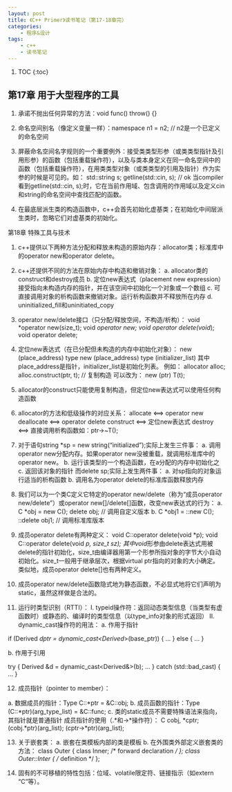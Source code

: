 ```yaml
---
layout: post
title: 《C++ Primer》读书笔记（第17-18章完）
categories:
    - 程序&设计
tags:
    - c++
    - 读书笔记
---
```


1. TOC
{:toc}

## 第17章 用于大型程序的工具

1. 承诺不抛出任何异常的方法：void func() throw() {}

2. 命名空间别名（像定义变量一样）：namespace n1 = n2;  // n2是一个已定义的命名空间

3. 屏蔽命名空间名字规则的一个重要例外：接受类类型形参（或类类型指针及引用形参）的函数（包括重载操作符），以及与类本身定义在同一命名空间中的函数（包括重载操作符），在用类类型对象（或类类型的引用及指针）作为实参的时候是可见的。如：
std::string s;
getline(std::cin, s);  // ok
当compiler看到getline(std::cin, s);时，它在当前作用域、包含调用的作用域以及定义cin和string的命名空间中查找匹配的函数。

4. 在最底层派生类的构造函数中，c++会首先初始化虚基类；在初始化中间层派生类时，忽略它们对虚基类的初始化。

 第18章 特殊工具与技术

1. c++提供以下两种方法分配和释放未构造的原始内存：allocator类；标准库中的operator new和operator delete。

2. c++还提供不同的方法在原始内存中构造和撤销对象：
a. allocator类的construct和destroy成员
b. 定位new表达式（placement new expression）接受指向未构造内存的指针，并在该空间中初始化一个对象或一个数组
c. 可直接调用对象的析构函数来撤销对象。运行析构函数并不释放所在内存
d. uninitialized_fill和uninitiated_copy

3. operator new/delete接口（只分配/释放空间，不构造/析构）：
void *operator new(size_t);
void *operator new[](size_t);
void operator delete(void*);
void operator delete[](void*);

4. 定位new表达式（在已分配但未构造的内存中初始化对象）：
new (place_address) type
new (place_address) type (initializer_list)
其中place_address是指针，initializer_list是初始化列表。
例如：
allocator<T> alloc;
alloc.construct(ptr, t);  // 复制构造
可以改为：
new (ptr) T(t);

5. allocator的construct只能使用复制构造，但定位new表达式可以使用任何构造函数

6. allocator的方法和低级操作的对应关系：
allocate       <==> operator new
deallocate  <==> operator delete
construct   <==> 定位new表达式
destroy       <==> 直接调用析构函数如：ptr->~T();

7. 对于语句string *sp = new string(“initialized”);实际上发生三件事：
a. 调用operator new分配内存。如果operator new没被重载，就调用标准库中的operator new。
b. 运行该类型的一个构造函数，在a分配的内存中初始化之
c. 返回该对象的指针
而delete sp;实际上发生两件事：
a. 对sp指向的对象运行适当的析构函数
b. 调用名为operator delete的标准库函数释放内存

8. 我们可以为一个类C定义它特定的operator new/delete（称为“成员operator new/delete”）或operator new[]/delete[]函数，改变new表达式的行为：
a. C *obj = new C(); delete obj;  // 调用自定义版本
b. C *obj1 = ::new C(); ::delete obj1;  // 调用标准库版本

9. 成员operator delete有两种定义：
void C::operator delete(void *p);
void C::operator delete(void *p, size_t sz);
其中void*形参由delete表达式用被delete的指针初始化，size_t由编译器用第一个形参所指对象的字节大小自动初始化。size_t一般用于继承层次，根据virtual ptr指向的对象的大小确定。
类似地，成员operator delete[]也有两种定义。

10. 成员operator new/delete函数隐式地为静态函数，不必显式地将它们声明为static，虽然这样做是合法的。

11. 运行时类型识别（RTTI）：
I. typeid操作符：返回动态类型信息（当类型有虚函数时）或静态的、编译时的类型信息（以type_info对象的形式返回）
II. dynamic_cast操作符的用法：
a. 作用于指针

if (Derived *dptr = dynamic_cast<Derived*>(base_ptr)) {
  …
} else {
  …
}

b. 作用于引用

try {
  Derived &d = dynamic_cast<Derived&>(b);
  …
} catch (std::bad_cast) {
  …
}

12. 成员指针（pointer to member）：

a. 数据成员的指针：Type C::*ptr = &C::obj;
b. 成员函数的指针：Type (C::*ptr)(arg_type_list) = &C::func;
c. 类的static成员不需要特殊语法来指向，其指针就是普通指针
成员指针的使用（.*和->*操作符）：
C cobj, *cptr;
(cobj.*ptr)(arg_list);
(cptr->*ptr)(arg_list);

13. 关于嵌套类：
a. 嵌套在类模板内部的类是模板
b. 在外围类外部定义嵌套类的方法：
class Outer { class Inner;  /* forward declaration */ };
class Outer::Inter { /* definition */ };

14. 固有的不可移植的特性包括：位域、volatile限定符、链接指示（如extern “C”等）。
